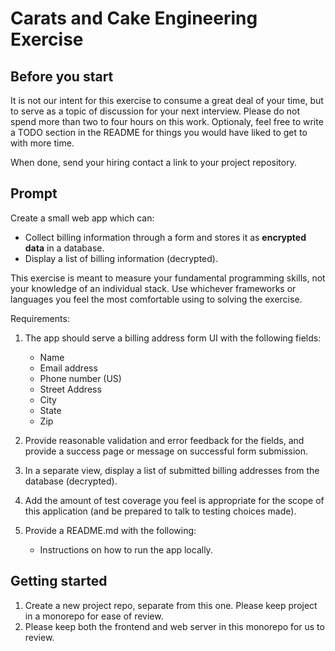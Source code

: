 # Carats and Cake Engineering Exercise

## Before you start
It is not our intent for this exercise to consume a great deal of your time, but to serve as a topic of discussion for your next interview. Please do not spend more than two to four hours on this work. Optionaly, feel free to write a TODO section in the README for things you would have liked to get to with more time.

When done, send your hiring contact a link to your project repository.

## Prompt

Create a small web app which can:
  - Collect billing information through a form and stores it as **encrypted data** in a database.
  - Display a list of billing information (decrypted).
  
This exercise is meant to measure your fundamental programming skills, not your knowledge of an individual stack. Use whichever frameworks or languages you feel the most comfortable using to solving the exercise.

Requirements:

1. The app should serve a billing address form UI with the following fields:
    - Name
    - Email address
    - Phone number (US)
    - Street Address
    - City
    - State
    - Zip

2. Provide reasonable validation and error feedback for the fields, and provide a success page or message on successful form submission.
3. In a separate view, display a list of submitted billing addresses from the database (decrypted).
4. Add the amount of test coverage you feel is appropriate for the scope of this application (and be prepared to talk to testing choices made).
5. Provide a README.md with the following:
    - Instructions on how to run the app locally.

## Getting started

1. Create a new project repo, separate from this one. Please keep project in a monorepo for ease of review.
2. Please keep both the frontend and web server in this monorepo for us to review.
